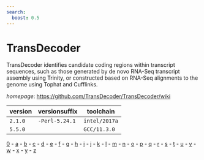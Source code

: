 ```yaml
---
search:
  boost: 0.5
---
```

# TransDecoder

TransDecoder identifies candidate coding regions within transcript sequences,  such as those generated by de novo RNA-Seq transcript assembly using Trinity,  or constructed based on RNA-Seq alignments to the genome using  Tophat and Cufflinks.

*homepage*: <https://github.com/TransDecoder/TransDecoder/wiki>

version | versionsuffix | toolchain
--------|---------------|----------
``2.1.0`` | ``-Perl-5.24.1`` | ``intel/2017a``
``5.5.0`` |  | ``GCC/11.3.0``

[0](../0/index.md) - [a](../a/index.md) - [b](../b/index.md) - [c](../c/index.md) - [d](../d/index.md) - [e](../e/index.md) - [f](../f/index.md) - [g](../g/index.md) - [h](../h/index.md) - [i](../i/index.md) - [j](../j/index.md) - [k](../k/index.md) - [l](../l/index.md) - [m](../m/index.md) - [n](../n/index.md) - [o](../o/index.md) - [p](../p/index.md) - [q](../q/index.md) - [r](../r/index.md) - [s](../s/index.md) - [t](../t/index.md) - [u](../u/index.md) - [v](../v/index.md) - [w](../w/index.md) - [x](../x/index.md) - [y](../y/index.md) - [z](../z/index.md)

